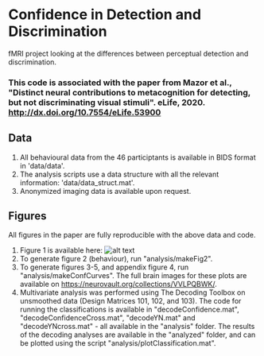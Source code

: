 # Confidence in Detection and Discrimination
fMRI project looking at the differences between perceptual detection and discrimination.

### This code is associated with the paper from Mazor et al., "Distinct neural contributions to metacognition for detecting, but not discriminating visual stimuli". eLife, 2020. http://dx.doi.org/10.7554/eLife.53900


## Data
1. All behavioural data from the 46 participtants is available in BIDS format in 'data/data'.
2. The analysis scripts use a data structure with all the relevant information: 'data/data_struct.mat'.
3. Anonymized imaging data is available upon request.

## Figures
All figures in the paper are fully reproducible with the above data and code.
1. Figure 1 is available here: 
![alt text][logo]
2. To generate figure 2 (behaviour), run "analysis/makeFig2".
3. To generate figures 3-5, and appendix figure 4, run "analysis/makeConfCurves". The full brain images for these plots are available on https://neurovault.org/collections/VVLPQBWK/.
4. Multivariate analysis was performed using The Decoding Toolbox on unsmoothed data (Design Matrices 101, 102, and 103). The code for running the classifications is available in "decodeConfidence.mat", "decodeConfidenceCross.mat", "decodeYN.mat" and "decodeYNcross.mat" - all available in the "analysis" folder. The results of the decoding analyses are available in the "analyzed" folder, and can be plotted using the script "analysis/plotClassification.mat".

[logo]: https://github.com/matanmazor/detectionVsDiscrimination_fMRI/blob/master/docs/experimentDesign.png "Logo Title Text 2"
